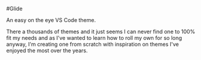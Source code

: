 #Glide

An easy on the eye VS Code theme.

There a thousands of themes and it just seems I can never find one to 100% fit my needs and as I've wanted to learn how to roll my own for so long anyway, I'm creating one from scratch with inspiration on themes I've enjoyed the most over the years.
